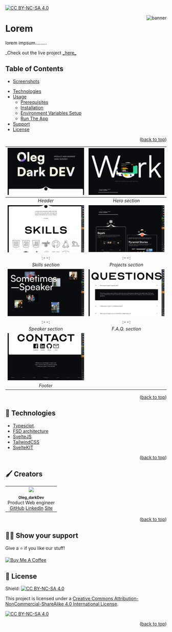 <a name="readme-top"></a>

[![CC BY-NC-SA 4.0][cc-by-nc-sa-shield]][cc-by-nc-sa]

<img align="right" alt="banner" src="https://raw.githubusercontent.com/oleg-darkdev/oleg-darkdev/refs/heads/main/darkdev_promo_banner_crop.gif">

# Lorem

<!-- ![Thumbnail](https://raw.githubusercontent.com/oleg-darkdev/oleg-darkdev/refs/heads/main/darkdev_promo_banner_crop.gif) -->

lorem impsum.........

_Check out the live project [\_here_](https://oleg-darkdev.vercel.app/)

## Table of Contents

- [Screenshots](#screenshots)
<!-- - [Acknowledgements](#acknowledgements) -->
- [Technologies](#technologies)
- [Usage](#usage)
  - [Prerequisites](#prerequisites)
  - [Installation](#installation)
  - [Environment Variables Setup](#environment-variables-setup)
  - [Run The App](#run-the-app)
- [Support](#support)
- [License](#license)

<p align="right">(<a href="#readme-top">back to top</a>)</p>


<a name="screenshots"></a>


|     ![Header](static/promo_imgs_for_repo/1.png)      |   ![Hero section](static/promo_imgs_for_repo/2.png)   |
| :--------------------------------------------------: | :---------------------------------------------------: |
|                       _Header_                       |                    _Hero section_                     |
| ![Skills section](static/promo_imgs_for_repo/3.png)  | ![Projects section](static/promo_imgs_for_repo/4.png) |
|                         :--:                         |                         :--:                          |
|                   _Skills section_                   |                  _Projects section_                   |
| ![Speaker section](static/promo_imgs_for_repo/5.png) |  ![F.A.Q. section](static/promo_imgs_for_repo/6.png)  |
|                         :--:                         |                         :--:                          |
|                  _Speaker section_                   |                   _F.A.Q. section_                    |
|     ![Footer](static/promo_imgs_for_repo/7.png)      |
|                       _Footer_                       |

<p align="right">(<a href="#readme-top">back to top</a>)</p>

## 👾 Technologies

<a name="technologies"></a>

- [Typescipt](https://www.typescriptlang.org/).
- [FSD architecture](https://feature-sliced.design/ru/docs/get-started)
- [SvelteJS](https://svelte.dev/)
- [TailwindCSS](https://tailwindcss.com/)
- [SvelteKIT](https://kit.svelte.dev/)

<p align="right">(<a href="#readme-top">back to top</a>)</p>

## 🖌 Creators

<table>
 <tr>
    <td align="center">
    <img src="/static/promo_imgs_for_repo/sreator.png" width="200px;"/><br />
    <sub><b>Oleg_darkDev</b></sub><br />Product Web engineer<br />
    <a href="https://github.com/oleg-darkdev" target="_blank">GitHub</a>
    <a href="https://www.linkedin.com/in/oleg-darkdev" target="_blank">LinkedIn</a>
    <a href="https://oleg-darkdev.vercel.app/" target="_blank">Site</a>
    </td>
    
 </tr>
</table>

<p align="right">(<a href="#readme-top">back to top</a>)</p>

## 💪🏼 Show your support

<a name="support"></a>

Give a ⭐️ if you like our stuff!

<a href="" target="_blank"><img src="https://cdn.buymeacoffee.com/buttons/default-orange.png" alt="Buy Me A Coffee" height="41" width="174"></a>

## 📝 License

<a name="license"></a>


Shield: [![CC BY-NC-SA 4.0][cc-by-nc-sa-shield]][cc-by-nc-sa]

This project is licensed under a
[Creative Commons Attribution-NonCommercial-ShareAlike 4.0 International License][cc-by-nc-sa].

[![CC BY-NC-SA 4.0][cc-by-nc-sa-image]][cc-by-nc-sa]

[cc-by-nc-sa]: http://creativecommons.org/licenses/by-nc-sa/4.0/
[cc-by-nc-sa-image]: https://licensebuttons.net/l/by-nc-sa/4.0/88x31.png
[cc-by-nc-sa-shield]: https://img.shields.io/badge/License-CC%20BY--NC--SA%204.0-lightgrey.svg

<!-- This project is []() licensed. -->

<p align="right">(<a href="#readme-top">back to top</a>)</p>
